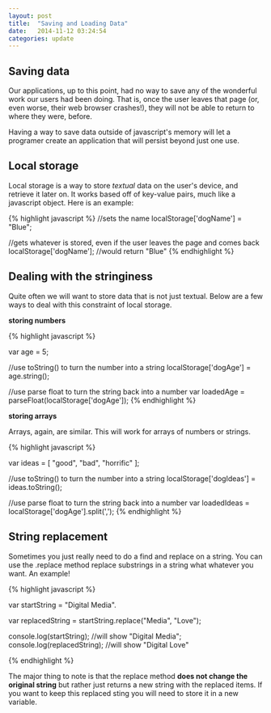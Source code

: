 ```yaml
---
layout: post
title:  "Saving and Loading Data"
date:   2014-11-12 03:24:54
categories: update
---
```


Saving data
-------------------------

Our applications, up to this point, had no way to save any of the wonderful work our users had been doing. That is, once the user leaves that page (or, even worse, their web browser crashes!), they will not be able to return to where they were, before.

Having a way to save data outside of javascript's memory will let a programer create an application that will persist beyond just one use.

Local storage
--------------------------

Local storage is a way to store *textual* data on the user's device, and retrieve it later on. It works based off of key-value pairs, much like a javascript object. Here is an example:

{% highlight javascript %}
//sets the name
localStorage['dogName'] = "Blue";

//gets whatever is stored, even if the user leaves the page and comes back
localStorage['dogName']; //would return "Blue"
{% endhighlight %}


Dealing with the stringiness
--------------------------------

Quite often we will want to store data that is not just textual. Below are a few ways to deal with this constraint of local storage.

**storing numbers**

{% highlight javascript %}

var age = 5;

//use toString() to turn the number into a string
localStorage['dogAge'] = age.string();

//use parse float to turn the string back into a number
var loadedAge = parseFloat(localStorage['dogAge']);
{% endhighlight %}


**storing arrays**

Arrays, again, are similar. This will work for arrays of numbers or strings.

{% highlight javascript %}

var ideas = [ "good", "bad", "horrific" ];

//use toString() to turn the number into a string
localStorage['dogIdeas'] = ideas.toString();

//use parse float to turn the string back into a number
var loadedIdeas = localStorage['dogAge'].split(',');
{% endhighlight %}


String replacement
--------------------------------------

Sometimes you just really need to do a find and replace on a string. You can use the .replace method replace substrings in a string what whatever you want. An example!

{% highlight javascript %}

var startString = "Digital Media".

var replacedString = startString.replace("Media", "Love");

console.log(startString); //will show "Digital Media";
console.log(replacedString); //will show "Digital Love"

{% endhighlight %}


The major thing to note is that the replace method **does not change the original string** but rather just returns a new string with the replaced items. If you want to keep this replaced sting you will need to store it in a new variable.